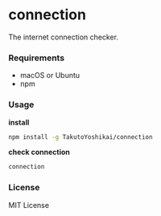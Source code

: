 # connection
The internet connection checker.

### Requirements
* macOS or Ubuntu
* npm

### Usage
**install**
```bash
npm install -g TakutoYoshikai/connection
```

**check connection**
```bash
connection
```


### License
MIT License
